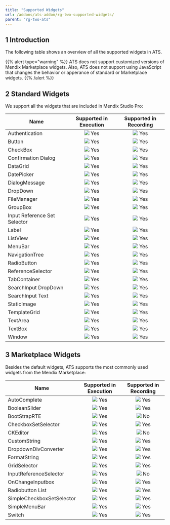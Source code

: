 ```yaml
---
title: "Supported Widgets"
url: /addons/ats-addon/rg-two-supported-widgets/
parent: "rg-two-ats"
---
```


## 1 Introduction

The following table shows an overview of all the supported widgets in ATS.

{{% alert type="warning" %}}
ATS does not support customized versions of Mendix Marketplace widgets. Also, ATS does not support using JavaScript that changes the behavior or apperance of standard or Marketplace widgets.
{{% /alert %}}

## 2 Standard Widgets

We support all the widgets that are included in Mendix Studio Pro:

| Name | Supported in Execution | Supported in Recording |
| ---- | :--------------------: | :--------------------: |
| Authentication | ![](/attachments/addons/ats-addon/rg-ats/rg-two-ats/rg-two-supported-widgets/green.png) Yes | ![](/attachments/addons/ats-addon/rg-ats/rg-two-ats/rg-two-supported-widgets/green.png) Yes |
| Button |![](/attachments/addons/ats-addon/rg-ats/rg-two-ats/rg-two-supported-widgets/green.png) Yes | ![](/attachments/addons/ats-addon/rg-ats/rg-two-ats/rg-two-supported-widgets/green.png) Yes |
| CheckBox | ![](/attachments/addons/ats-addon/rg-ats/rg-two-ats/rg-two-supported-widgets/green.png) Yes | ![](/attachments/addons/ats-addon/rg-ats/rg-two-ats/rg-two-supported-widgets/green.png) Yes |
| Confirmation Dialog | ![](/attachments/addons/ats-addon/rg-ats/rg-two-ats/rg-two-supported-widgets/green.png) Yes | ![](/attachments/addons/ats-addon/rg-ats/rg-two-ats/rg-two-supported-widgets/green.png) Yes |
| DataGrid | ![](/attachments/addons/ats-addon/rg-ats/rg-two-ats/rg-two-supported-widgets/green.png) Yes |  ![](/attachments/addons/ats-addon/rg-ats/rg-two-ats/rg-two-supported-widgets/green.png) Yes|
| DatePicker | ![](/attachments/addons/ats-addon/rg-ats/rg-two-ats/rg-two-supported-widgets/green.png) Yes | ![](/attachments/addons/ats-addon/rg-ats/rg-two-ats/rg-two-supported-widgets/green.png) Yes |
| DialogMessage | ![](/attachments/addons/ats-addon/rg-ats/rg-two-ats/rg-two-supported-widgets/green.png) Yes | ![](/attachments/addons/ats-addon/rg-ats/rg-two-ats/rg-two-supported-widgets/green.png) Yes |
| DropDown | ![](/attachments/addons/ats-addon/rg-ats/rg-two-ats/rg-two-supported-widgets/green.png) Yes | ![](/attachments/addons/ats-addon/rg-ats/rg-two-ats/rg-two-supported-widgets/green.png) Yes |
| FileManager | ![](/attachments/addons/ats-addon/rg-ats/rg-two-ats/rg-two-supported-widgets/green.png) Yes | ![](/attachments/addons/ats-addon/rg-ats/rg-two-ats/rg-two-supported-widgets/green.png) Yes |
| GroupBox | ![](/attachments/addons/ats-addon/rg-ats/rg-two-ats/rg-two-supported-widgets/green.png) Yes | ![](/attachments/addons/ats-addon/rg-ats/rg-two-ats/rg-two-supported-widgets/green.png) Yes |
| Input Reference Set Selector | ![](/attachments/addons/ats-addon/rg-ats/rg-two-ats/rg-two-supported-widgets/green.png) Yes | ![](/attachments/addons/ats-addon/rg-ats/rg-two-ats/rg-two-supported-widgets/green.png) Yes |
| Label | ![](/attachments/addons/ats-addon/rg-ats/rg-two-ats/rg-two-supported-widgets/green.png) Yes | ![](/attachments/addons/ats-addon/rg-ats/rg-two-ats/rg-two-supported-widgets/green.png) Yes|
| ListView | ![](/attachments/addons/ats-addon/rg-ats/rg-two-ats/rg-two-supported-widgets/green.png) Yes | ![](/attachments/addons/ats-addon/rg-ats/rg-two-ats/rg-two-supported-widgets/green.png) Yes |
| MenuBar | ![](/attachments/addons/ats-addon/rg-ats/rg-two-ats/rg-two-supported-widgets/green.png) Yes | ![](/attachments/addons/ats-addon/rg-ats/rg-two-ats/rg-two-supported-widgets/green.png) Yes |
| NavigationTree | ![](/attachments/addons/ats-addon/rg-ats/rg-two-ats/rg-two-supported-widgets/green.png) Yes | ![](/attachments/addons/ats-addon/rg-ats/rg-two-ats/rg-two-supported-widgets/green.png) Yes |
| RadioButton | ![](/attachments/addons/ats-addon/rg-ats/rg-two-ats/rg-two-supported-widgets/green.png) Yes | ![](/attachments/addons/ats-addon/rg-ats/rg-two-ats/rg-two-supported-widgets/green.png) Yes |
| ReferenceSelector | ![](/attachments/addons/ats-addon/rg-ats/rg-two-ats/rg-two-supported-widgets/green.png) Yes | ![](/attachments/addons/ats-addon/rg-ats/rg-two-ats/rg-two-supported-widgets/green.png) Yes |
| TabContainer | ![](/attachments/addons/ats-addon/rg-ats/rg-two-ats/rg-two-supported-widgets/green.png) Yes | ![](/attachments/addons/ats-addon/rg-ats/rg-two-ats/rg-two-supported-widgets/green.png) Yes |
| SearchInput DropDown | ![](/attachments/addons/ats-addon/rg-ats/rg-two-ats/rg-two-supported-widgets/green.png) Yes | ![](/attachments/addons/ats-addon/rg-ats/rg-two-ats/rg-two-supported-widgets/green.png) Yes |
| SearchInput Text | ![](/attachments/addons/ats-addon/rg-ats/rg-two-ats/rg-two-supported-widgets/green.png) Yes | ![](/attachments/addons/ats-addon/rg-ats/rg-two-ats/rg-two-supported-widgets/green.png) Yes |
| StaticImage | ![](/attachments/addons/ats-addon/rg-ats/rg-two-ats/rg-two-supported-widgets/green.png) Yes | ![](/attachments/addons/ats-addon/rg-ats/rg-two-ats/rg-two-supported-widgets/green.png) Yes |
| TemplateGrid | ![](/attachments/addons/ats-addon/rg-ats/rg-two-ats/rg-two-supported-widgets/green.png) Yes | ![](/attachments/addons/ats-addon/rg-ats/rg-two-ats/rg-two-supported-widgets/green.png) Yes |
| TextArea | ![](/attachments/addons/ats-addon/rg-ats/rg-two-ats/rg-two-supported-widgets/green.png) Yes | ![](/attachments/addons/ats-addon/rg-ats/rg-two-ats/rg-two-supported-widgets/green.png) Yes |
| TextBox | ![](/attachments/addons/ats-addon/rg-ats/rg-two-ats/rg-two-supported-widgets/green.png) Yes | ![](/attachments/addons/ats-addon/rg-ats/rg-two-ats/rg-two-supported-widgets/green.png) Yes |
| Window | ![](/attachments/addons/ats-addon/rg-ats/rg-two-ats/rg-two-supported-widgets/green.png) Yes | ![](/attachments/addons/ats-addon/rg-ats/rg-two-ats/rg-two-supported-widgets/green.png) Yes |

## 3 Marketplace Widgets

Besides the default widgets, ATS supports the most commonly used widgets from the Mendix Marketplace:

| Name | Supported in Execution | Supported in Recording |
| ---- | :--------------------: | :--------------------: |
| AutoComplete |  ![](/attachments/addons/ats-addon/rg-ats/rg-two-ats/rg-two-supported-widgets/green.png) Yes | ![](/attachments/addons/ats-addon/rg-ats/rg-two-ats/rg-two-supported-widgets/green.png) Yes|
| BooleanSlider |  ![](/attachments/addons/ats-addon/rg-ats/rg-two-ats/rg-two-supported-widgets/green.png) Yes | ![](/attachments/addons/ats-addon/rg-ats/rg-two-ats/rg-two-supported-widgets/green.png) Yes|
| BootStrapRTE | ![](/attachments/addons/ats-addon/rg-ats/rg-two-ats/rg-two-supported-widgets/green.png) Yes | ![](/attachments/addons/ats-addon/rg-ats/rg-two-ats/rg-two-supported-widgets/red.png) No |
| CheckboxSetSelector | ![](/attachments/addons/ats-addon/rg-ats/rg-two-ats/rg-two-supported-widgets/green.png) Yes | ![](/attachments/addons/ats-addon/rg-ats/rg-two-ats/rg-two-supported-widgets/green.png) Yes |
| CKEditor | ![](/attachments/addons/ats-addon/rg-ats/rg-two-ats/rg-two-supported-widgets/green.png) Yes | ![](/attachments/addons/ats-addon/rg-ats/rg-two-ats/rg-two-supported-widgets/red.png) No |
| CustomString | ![](/attachments/addons/ats-addon/rg-ats/rg-two-ats/rg-two-supported-widgets/green.png) Yes | ![](/attachments/addons/ats-addon/rg-ats/rg-two-ats/rg-two-supported-widgets/green.png) Yes |
| DropdownDivConverter | ![](/attachments/addons/ats-addon/rg-ats/rg-two-ats/rg-two-supported-widgets/green.png) Yes | ![](/attachments/addons/ats-addon/rg-ats/rg-two-ats/rg-two-supported-widgets/green.png) Yes|
| FormatString | ![](/attachments/addons/ats-addon/rg-ats/rg-two-ats/rg-two-supported-widgets/green.png) Yes | ![](/attachments/addons/ats-addon/rg-ats/rg-two-ats/rg-two-supported-widgets/green.png) Yes |
| GridSelector | ![](/attachments/addons/ats-addon/rg-ats/rg-two-ats/rg-two-supported-widgets/green.png) Yes | ![](/attachments/addons/ats-addon/rg-ats/rg-two-ats/rg-two-supported-widgets/green.png) Yes |
| InputReferenceSelector | ![](/attachments/addons/ats-addon/rg-ats/rg-two-ats/rg-two-supported-widgets/green.png) Yes | ![](/attachments/addons/ats-addon/rg-ats/rg-two-ats/rg-two-supported-widgets/red.png) No |
| OnChangeInputbox | ![](/attachments/addons/ats-addon/rg-ats/rg-two-ats/rg-two-supported-widgets/green.png) Yes | ![](/attachments/addons/ats-addon/rg-ats/rg-two-ats/rg-two-supported-widgets/green.png) Yes |
| Radiobutton List | ![](/attachments/addons/ats-addon/rg-ats/rg-two-ats/rg-two-supported-widgets/green.png) Yes | ![](/attachments/addons/ats-addon/rg-ats/rg-two-ats/rg-two-supported-widgets/green.png) Yes |
| SimpleCheckboxSetSelector | ![](/attachments/addons/ats-addon/rg-ats/rg-two-ats/rg-two-supported-widgets/green.png) Yes | ![](/attachments/addons/ats-addon/rg-ats/rg-two-ats/rg-two-supported-widgets/green.png) Yes |
| SimpleMenuBar | ![](/attachments/addons/ats-addon/rg-ats/rg-two-ats/rg-two-supported-widgets/green.png) Yes | ![](/attachments/addons/ats-addon/rg-ats/rg-two-ats/rg-two-supported-widgets/green.png) Yes |
| Switch | ![](/attachments/addons/ats-addon/rg-ats/rg-two-ats/rg-two-supported-widgets/green.png) Yes | ![](/attachments/addons/ats-addon/rg-ats/rg-two-ats/rg-two-supported-widgets/green.png) Yes |
